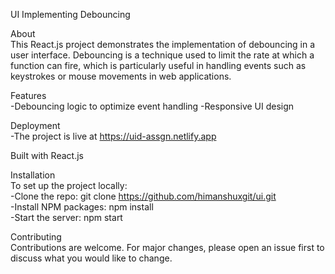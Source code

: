 UI Implementing Debouncing

About  
This React.js project demonstrates the implementation of debouncing in a user interface. Debouncing is a technique used to limit the rate at which a function can fire, which is particularly useful in handling events such as keystrokes or mouse movements in web applications.

Features  
-Debouncing logic to optimize event handling
-Responsive UI design

Deployment  
-The project is live at https://uid-assgn.netlify.app

Built with React.js  

Installation  
To set up the project locally:  
-Clone the repo: git clone https://github.com/himanshuxgit/ui.git  
-Install NPM packages: npm install  
-Start the server: npm start

Contributing  
Contributions are welcome. For major changes, please open an issue first to discuss what you would like to change.

